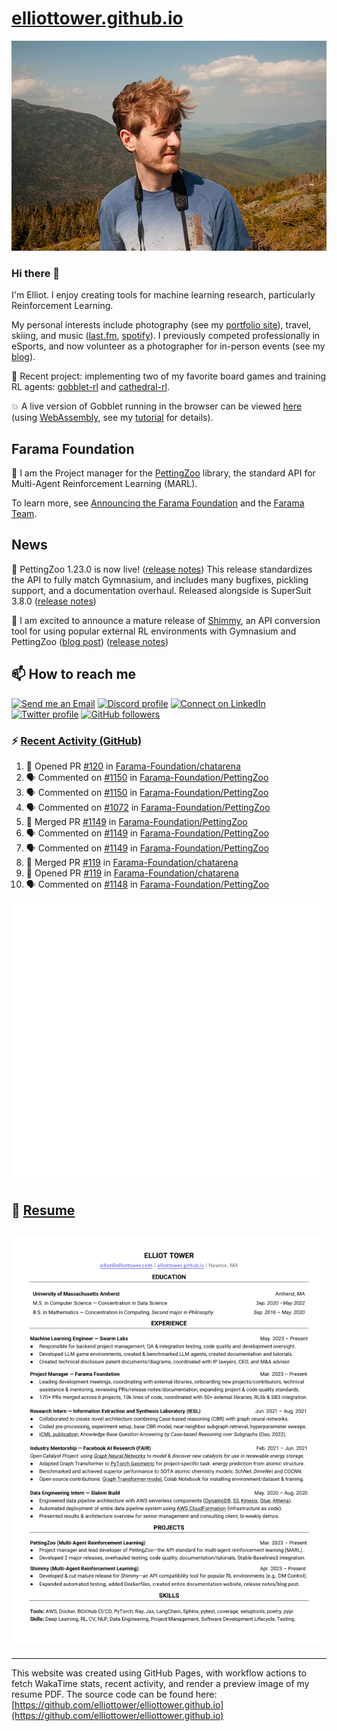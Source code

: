 # [elliottower.github.io](https://github.com/elliottower/elliottower.github.io)

[![A wild Elliot on Mt Washington](https://raw.githubusercontent.com/elliottower/elliottower.github.io/main/src/jpg/DSCF7539-600px.jpg?raw=true)](https://raw.githubusercontent.com/elliottower/elliottower.github.io/main/src/jpg/DSCF7539.jpg?raw=true)

### Hi there 👋

I'm Elliot. I enjoy creating tools for machine learning research, particularly Reinforcement Learning.

My personal interests include photography (see my [portfolio site](https://www.elliottower.com/)), travel, skiing, and music ([last.fm](https://www.last.fm/user/ajsdlfkwer), [spotify](https://open.spotify.com/user/12132818380)). I previously competed professionally in eSports, and now volunteer as a photographer for in-person events (see my [blog](https://www.elliottower.com/stories/?category=events)).

🤖 Recent project: implementing two of my favorite board games and training RL agents: [gobblet-rl](https://github.com/elliottower/gobblet-rl) and [cathedral-rl](https://github.com/elliottower/cathedral-rl). 

💥 A live version of Gobblet running in the browser can be viewed [here](https://elliottower.github.io/gobblet-rl/) (using [WebAssembly](https://webassembly.org/), see my [tutorial](https://github.com/elliottower/gobblet-rl/blob/main/tutorials/WebAssembly/web_assembly.md) for details).

## Farama Foundation

🚀 I am the Project manager for the [PettingZoo](https://github.com/Farama-Foundation/PettingZoo) library, the standard API for Multi-Agent Reinforcement Learning (MARL). 

To learn more, see [Announcing the Farama Foundation](https://farama.org/Announcing-The-Farama-Foundation) and the [Farama Team](https://farama.org/team).

## News

🎉 PettingZoo 1.23.0 is now live! ([release notes](https://github.com/Farama-Foundation/PettingZoo/releases/tag/1.23.0)) This release standardizes the API to fully match Gymnasium, and includes many bugfixes, pickling support, and a documentation overhaul. Released alongside is SuperSuit 3.8.0 ([release notes](https://github.com/Farama-Foundation/SuperSuit/releases/tag/3.8.0)) 

<!-- ![GitHub Release Date](https://img.shields.io/github/release-date/Farama-Foundation/PettingZoo) -->

🎉 I am excited to announce a mature release of [Shimmy](https://github.com/Farama-Foundation/Shimmy), an API conversion tool for using popular external RL environments with Gymnasium and PettingZoo ([blog post](https://farama.org/Announcing-Shimmy)) ([release notes](https://github.com/Farama-Foundation/Shimmy/releases/tag/v1.0.0)) 

## 📫 How to reach me

 [![Send me an Email](https://img.shields.io/badge/email-elliot%40elliottower.com-blue)](mailto:elliot@elliottower.com)
 [![Discord profile](https://img.shields.io/badge/Discord-7289DA?style=flat&logo=discord&logoColor=white)](https://discord.com/users/83091537923145728)
 [![Connect on LinkedIn](https://img.shields.io/badge/--linkedin?label=LinkedIn&logo=LinkedIn&style=social)](https://www.linkedin.com/in/elliot-tower)
 [![Twitter profile](https://img.shields.io/twitter/follow/elliottower?style=social)](https://twitter.com/ElliotTower/)
 [![GitHub followers](https://img.shields.io/github/followers/elliottower?style=social)](https://github.com/elliottower/)

### ⚡ [Recent Activity (GitHub)](https://github.com/elliottower)

<!--START_SECTION:activity-->
1. 💪 Opened PR [#120](https://github.com/Farama-Foundation/chatarena/pull/120) in [Farama-Foundation/chatarena](https://github.com/Farama-Foundation/chatarena)
2. 🗣 Commented on [#1150](https://github.com/Farama-Foundation/PettingZoo/issues/1150#issuecomment-1871225276) in [Farama-Foundation/PettingZoo](https://github.com/Farama-Foundation/PettingZoo)
3. 🗣 Commented on [#1150](https://github.com/Farama-Foundation/PettingZoo/issues/1150#issuecomment-1871223909) in [Farama-Foundation/PettingZoo](https://github.com/Farama-Foundation/PettingZoo)
4. 🗣 Commented on [#1072](https://github.com/Farama-Foundation/PettingZoo/issues/1072#issuecomment-1871221638) in [Farama-Foundation/PettingZoo](https://github.com/Farama-Foundation/PettingZoo)
5. 🎉 Merged PR [#1149](https://github.com/Farama-Foundation/PettingZoo/pull/1149) in [Farama-Foundation/PettingZoo](https://github.com/Farama-Foundation/PettingZoo)
6. 🗣 Commented on [#1149](https://github.com/Farama-Foundation/PettingZoo/pull/1149#issuecomment-1868337269) in [Farama-Foundation/PettingZoo](https://github.com/Farama-Foundation/PettingZoo)
7. 🗣 Commented on [#1149](https://github.com/Farama-Foundation/PettingZoo/pull/1149#issuecomment-1868005135) in [Farama-Foundation/PettingZoo](https://github.com/Farama-Foundation/PettingZoo)
8. 🎉 Merged PR [#119](https://github.com/Farama-Foundation/chatarena/pull/119) in [Farama-Foundation/chatarena](https://github.com/Farama-Foundation/chatarena)
9. 💪 Opened PR [#119](https://github.com/Farama-Foundation/chatarena/pull/119) in [Farama-Foundation/chatarena](https://github.com/Farama-Foundation/chatarena)
10. 🗣 Commented on [#1148](https://github.com/Farama-Foundation/PettingZoo/pull/1148#issuecomment-1866740135) in [Farama-Foundation/PettingZoo](https://github.com/Farama-Foundation/PettingZoo)
<!--END_SECTION:activity-->


<picture>
  <a href="https://metrics.lecoq.io/insights?user=elliottower">
   <img src="/github-metrics.svg" alt="Metrics">
  </a>
</picture>

## 📄 [Resume](https://elliottower.github.io/src/pdf/resume.pdf)

<!-- PDF-TO-MARKDOWN:START -->
![Page 1](src/png/page1.png "Page 1")
---
<!-- PDF-TO-MARKDOWN:END -->

----

This website was created using GitHub Pages, with workflow actions to fetch WakaTime stats, recent activity, and render a preview image of my resume PDF. The source code can be found here: [https://github.com/elliottower/elliottower.github.io](https://github.com/elliottower/elliottower.github.io)
